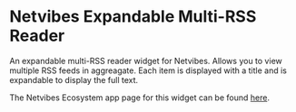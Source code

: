Netvibes Expandable Multi-RSS Reader
====================================

An expandable multi-RSS reader widget for Netvibes.  Allows you to view multiple RSS feeds in aggreagate.  Each item is displayed with a title and is expandable to display the full text.

The Netvibes Ecosystem app page for this widget can be found [here](http://eco.netvibes.com/apps/560792/expandable-multi-feed-rss-reader).
